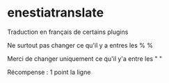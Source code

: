# enestiatranslate
Traduction en français de certains plugins

Ne surtout pas changer ce qu'il y a entres les % %


Merci de changer uniquement ce qu'il y'a entre les " "

Récompense : 1 point la ligne
